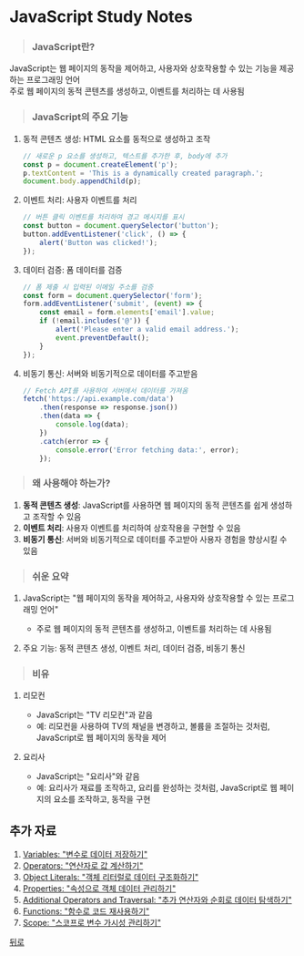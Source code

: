 # JavaScript Study Notes
> ### JavaScript란?
JavaScript는 웹 페이지의 동작을 제어하고, 사용자와 상호작용할 수 있는 기능을 제공하는 프로그래밍 언어</br>
주로 웹 페이지의 동적 콘텐츠를 생성하고, 이벤트를 처리하는 데 사용됨

> ### JavaScript의 주요 기능
1. 동적 콘텐츠 생성: HTML 요소를 동적으로 생성하고 조작
    ```javascript
    // 새로운 p 요소를 생성하고, 텍스트를 추가한 후, body에 추가
    const p = document.createElement('p');
    p.textContent = 'This is a dynamically created paragraph.';
    document.body.appendChild(p);
    ```

2. 이벤트 처리: 사용자 이벤트를 처리
    ```javascript
    // 버튼 클릭 이벤트를 처리하여 경고 메시지를 표시
    const button = document.querySelector('button');
    button.addEventListener('click', () => {
        alert('Button was clicked!');
    });
    ```

3. 데이터 검증: 폼 데이터를 검증
    ```javascript
    // 폼 제출 시 입력된 이메일 주소를 검증
    const form = document.querySelector('form');
    form.addEventListener('submit', (event) => {
        const email = form.elements['email'].value;
        if (!email.includes('@')) {
            alert('Please enter a valid email address.');
            event.preventDefault();
        }
    });
    ```

4. 비동기 통신: 서버와 비동기적으로 데이터를 주고받음
    ```javascript
    // Fetch API를 사용하여 서버에서 데이터를 가져옴
    fetch('https://api.example.com/data')
        .then(response => response.json())
        .then(data => {
            console.log(data);
        })
        .catch(error => {
            console.error('Error fetching data:', error);
        });
    ```

> ### 왜 사용해야 하는가?
1. **동적 콘텐츠 생성**: JavaScript를 사용하면 웹 페이지의 동적 콘텐츠를 쉽게 생성하고 조작할 수 있음
2. **이벤트 처리**: 사용자 이벤트를 처리하여 상호작용을 구현할 수 있음
3. **비동기 통신**: 서버와 비동기적으로 데이터를 주고받아 사용자 경험을 향상시킬 수 있음

> ### 쉬운 요약
1. JavaScript는 "웹 페이지의 동작을 제어하고, 사용자와 상호작용할 수 있는 프로그래밍 언어"
    - 주로 웹 페이지의 동적 콘텐츠를 생성하고, 이벤트를 처리하는 데 사용됨

2. 주요 기능: 동적 콘텐츠 생성, 이벤트 처리, 데이터 검증, 비동기 통신

> ### 비유
1. 리모컨
    - JavaScript는 "TV 리모컨"과 같음
    - 예: 리모컨을 사용하여 TV의 채널을 변경하고, 볼륨을 조절하는 것처럼, JavaScript로 웹 페이지의 동작을 제어

2. 요리사
    - JavaScript는 "요리사"와 같음
    - 예: 요리사가 재료를 조작하고, 요리를 완성하는 것처럼, JavaScript로 웹 페이지의 요소를 조작하고, 동작을 구현

## 추가 자료
1. [Variables: "변수로 데이터 저장하기"](Variables.md)
2. [Operators: "연산자로 값 계산하기"](Operators.md)
3. [Object Literals: "객체 리터럴로 데이터 구조화하기"](ObjectLiterals.md)
4. [Properties: "속성으로 객체 데이터 관리하기"](Properties.md)
5. [Additional Operators and Traversal: "추가 연산자와 순회로 데이터 탐색하기"](AdditionalOperatorsAndTraversal.md)
6. [Functions: "함수로 코드 재사용하기"](Functions.md)
7. [Scope: "스코프로 변수 가시성 관리하기"](Scope.md)

[뒤로](/README.md)
